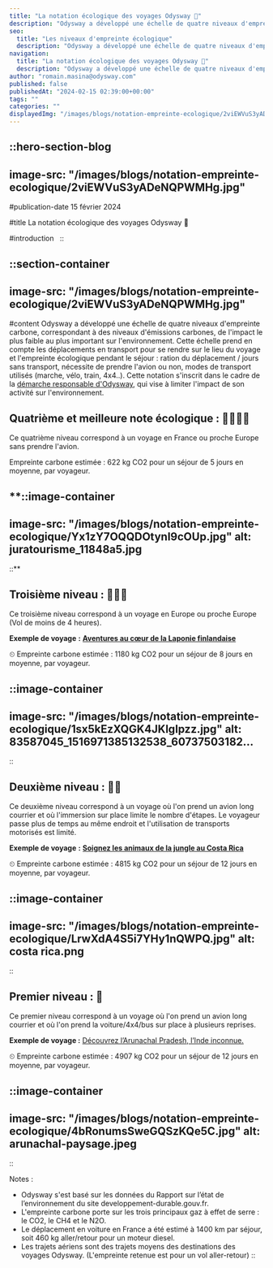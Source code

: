 ```yaml
---
title: "La notation écologique des voyages Odysway 🌿"
description: "Odysway a développé une échelle de quatre niveaux d'empreinte écologique, correspondant à des niveaux d'émissions carbones, de l'impact le plus faible au plus important sur l'environnement. Premier niveau : 🌿 Ce premier niveau correspond à un voyage où l'on prend un avion long courrier et où l'on prend la voiture/4x4/bus ..."
seo:
  title: "Les niveaux d'empreinte écologique"
  description: "Odysway a développé une échelle de quatre niveaux d'empreinte écologique, correspondant à des niveaux démissions carbones, de l'impact le plus faible au plus élevé sur l'environnement."
navigation:
  title: "La notation écologique des voyages Odysway 🌿"
  description: "Odysway a développé une échelle de quatre niveaux d'empreinte écologique, correspondant à des niveaux d'émissions carbones, de l'impact le plus faible au plus important sur l'environnement. Premier niveau : 🌿 Ce premier niveau correspond à un voyage où l'on prend un avion long courrier et où l'on prend la voiture/4x4/bus ..."
author: "romain.masina@odysway.com"
published: false
publishedAt: "2024-02-15 02:39:00+00:00"
tags: ""
categories: ""
displayedImg: "/images/blogs/notation-empreinte-ecologique/2viEWVuS3yADeNQPWMHg.jpg"
---
```


::hero-section-blog
---
image-src: "/images/blogs/notation-empreinte-ecologique/2viEWVuS3yADeNQPWMHg.jpg"
---
#publication-date
15 février 2024

#title
La notation écologique des voyages Odysway 🌿

#introduction
 
::

::section-container
---
image-src: "/images/blogs/notation-empreinte-ecologique/2viEWVuS3yADeNQPWMHg.jpg"
---
#content
Odysway a développé une échelle de quatre niveaux d'empreinte carbone, correspondant à des niveaux d'émissions carbones, de l'impact le plus faible au plus important sur l'environnement. Cette échelle prend en compte les déplacements en transport pour se rendre sur le lieu du voyage et l'empreinte écologique pendant le séjour : ration du déplacement / jours sans transport, nécessite de prendre l'avion ou non, modes de transport utilisés (marche, vélo, train, 4x4..). Cette notation s'inscrit dans le cadre de la [démarche responsable d'Odysway](https://odysway.com/demarche-responsable-odysway), qui vise à limiter l'impact de son activité sur l'environnement.

## Quatrième et meilleure note écologique : 🌿🌿🌿🌿

Ce quatrième niveau correspond à un voyage en France ou proche Europe sans prendre l'avion.

Empreinte carbone estimée : 622 kg CO2 pour un séjour de 5 jours en moyenne, par voyageur.

**::image-container
---
image-src: "/images/blogs/notation-empreinte-ecologique/Yx1zY7OQQDOtynI9cOUp.jpg"
alt: juratourisme_11848a5.jpg
---
::**

## Troisième niveau : 🌿🌿🌿  

Ce troisième niveau correspond à un voyage en Europe ou proche Europe (Vol de moins de 4 heures).

**Exemple de voyage** **:** [**Aventures au cœur de la Laponie finlandaise**](https://odysway.com/voyages/voyage-hiver-laponie-finlande) 

⏲ Empreinte carbone estimée : 1180 kg CO2 pour un séjour de 8 jours en moyenne, par voyageur.

::image-container
---
image-src: "/images/blogs/notation-empreinte-ecologique/1sx5kEzXQGK4JKlgIpzz.jpg"
alt: 83587045_1516971385132538_60737503182...
---
::

## Deuxième niveau : 🌿🌿 

Ce deuxième niveau correspond à un voyage où l'on prend un avion long courrier et où l'immersion sur place limite le nombre d'étapes. Le voyageur passe plus de temps au même endroit et l'utilisation de transports motorisés est limité.

**Exemple de voyage** **:** [**Soignez les animaux de la jungle au Costa Rica**](https://odysway.com/voyages/refuge-animaux-costa-rica)

⏲ Empreinte carbone estimée : 4815 kg CO2 pour un séjour de 12 jours en moyenne, par voyageur.

::image-container
---
image-src: "/images/blogs/notation-empreinte-ecologique/LrwXdA4S5i7YHy1nQWPQ.jpg"
alt: costa rica.png
---
::

## Premier niveau : 🌿

Ce premier niveau correspond à un voyage où l'on prend un avion long courrier et où l'on prend la voiture/4x4/bus sur place à plusieurs reprises. 

**Exemple de voyage :** [Découvrez l’Arunachal Pradesh, l’Inde inconnue.](https://odysway.com/voyages/inde-arunachal-pradesh)

⏲ Empreinte carbone estimée : 4907 kg CO2 pour un séjour de 12 jours en moyenne, par voyageur.

::image-container
---
image-src: "/images/blogs/notation-empreinte-ecologique/4bRonumsSweGQSzKQe5C.jpg"
alt: arunachal-paysage.jpeg
---
::

Notes :

*   Odysway s'est basé sur les données du Rapport sur l’état de l’environnement du site developpement-durable.gouv.fr.
*   L'empreinte carbone porte sur les trois principaux gaz à effet de serre : le CO2, le CH4 et le N2O.
*   Le déplacement en voiture en France a été estimé à 1400 km par séjour, soit 460 kg aller/retour pour un moteur diesel.
*   Les trajets aériens sont des trajets moyens des destinations des voyages Odysway. (L'empreinte retenue est pour un vol aller-retour)
::
